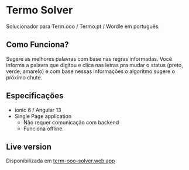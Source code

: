 # Termo Solver

Solucionador para Term.ooo / Termo.pt / Wordle em português.

## Como Funciona?
Sugere as melhores palavras com base nas regras informadas. Você informa a palavra que digitou e clica nas letras pra mudar o status (preto, verde, amarelo)
e com base nessas informações o algoritmo sugere o próximo chute.

## Especificações
- ionic 6 / Angular 13  
- Single Page application 
  - Não requer comunicação com backend 
  - Funciona offline.

## Live version
Disponibilizada em [term-ooo-solver.web.app](https://term-ooo-solver.web.app/)
